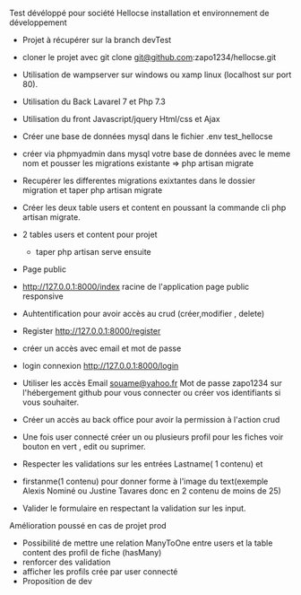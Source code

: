   Test dévéloppé pour société Hellocse
  installation et environnement de développement 
- Projet à récupérer sur la branch devTest
- cloner le projet avec git clone git@github.com:zapo1234/hellocse.git

- Utilisation de wampserver sur windows ou xamp linux (localhost sur port 80).
- Utilisation du Back Lavarel 7 et Php 7.3
- Utilisation du front Javascript/jquery Html/css et Ajax 

- Créer une base de données mysql dans le fichier .env  test_hellocse
- créer via phpmyadmin dans mysql votre base de données avec le meme nom  et pousser les migrations existante => php artisan migrate
- Recupérer les differentes migrations exixtantes dans le dossier migration et taper php artisan migrate
- Créer les deux table users et content en poussant la commande cli php artisan migrate.

- 2 tables users et content pour projet
  - taper php artisan serve ensuite
 - Page public  
- http://127.0.0.1:8000/index racine de l'application page public responsive

 - Auhtentification pour avoir accès au crud (créer,modifier , delete)

- Register  http://127.0.0.1:8000/register 
- créer un accès avec email et mot de passe 
- login connexion http://127.0.0.1:8000/login 
- Utiliser les accès  Email souame@yahoo.fr Mot de passe zapo1234 sur l'hébergement github pour vous connecter ou créer vos identifiants si vous souhaiter.
- Créer un accès au back office pour avoir la permission à l'action crud

- Une fois user connecté créer un ou plusieurs  profil pour les fiches  voir bouton en vert  , edit ou suprimer.

- Respecter les validations sur les entrées Lastname( 1 contenu) et 
- firstanme(1 contenu) pour donner forme à l'image du text(exemple Alexis Nominé ou Justine Tavares donc en 2 contenu de moins de 25)
- Valider le formulaire en respectant la validation sur les input.

Amélioration poussé en cas de projet prod
- Possibilité de mettre une relation ManyToOne entre users et la table content des profil de fiche (hasMany)
- renforcer des validation
- afficher les profils crée par user connecté
- Proposition de dev
